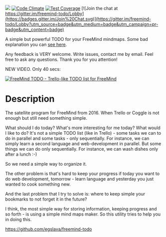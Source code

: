 ![](https://travis-ci.org/egslava/freemind-todo.svg?branch=master)
[![Code Climate](https://codeclimate.com/github/egslava/freemind-todo/badges/gpa.svg)](https://codeclimate.com/github/egslava/freemind-todo)
[![Test Coverage](https://codeclimate.com/github/egslava/freemind-todo/badges/coverage.svg)](https://codeclimate.com/github/egslava/freemind-todo/coverage)
[![Join the chat at https://gitter.im/freemind-todo/Lobby](https://badges.gitter.im/Join%20Chat.svg)](https://gitter.im/freemind-todo/Lobby?utm_source=badge&utm_medium=badge&utm_campaign=pr-badge&utm_content=badge)

A simple but powerful TODO for your FreeMind mindmaps. Some bad explanation you can [see here](https://youtu.be/Dc8JGPd7ZkA).

Any feedback is VERY welcome. Write issues, contact me by email. Feel free to ask any questions. Thank you for you attention!

NEW VIDEO. Only 40 secs:


[![FreeMind TODO - Trello-like TODO list for FreeMind](https://i.ytimg.com/vi/ZLzEKCgTwFU/hqdefault.jpg)](https://youtu.be/ZLzEKCgTwFU)

Description
=========

The satellite program for FreeMind from 2016.
When Trello or Coggle is not enough but still need something simple.
 

What should I do today? What's more interesting for me today? What would I like to do?
It's not a simple TODO list (like in Trello) - some tasks we can to do in parallel and some tasks - only sequentially. For instance, we can simply learn a second language and web-development in parallel. But some things we can do only sequentially. For instance, we can wash dishes only after a lunch :-) 

So we need a simple way to organize it.

The other problem is that's hard to keep your progress if today you want to do web development, tomorrow - learn language and yesterday you just wanted to cook something new. 

And the last problem that I try to solve is: where to keep simple your bookmarks to not forget it in the future?

I think, the most simple way for storing information, keeping progress and so forth - is using a simple mind maps maker. So this utility tries to help you in doing this.

https://github.com/egslava/freemind-todo

